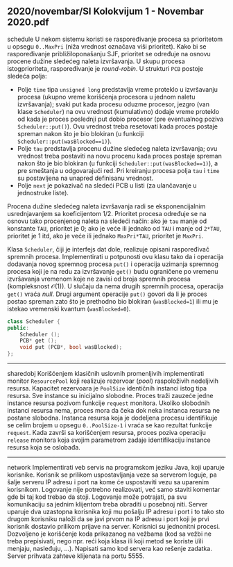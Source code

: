 2020/novembar/SI Kolokvijum 1 - Novembar 2020.pdf
--------------------------------------------------------------------------------
schedule
U nekom sistemu koristi se raspoređivanje procesa sa prioritetom u opsegu `0..MaxPri` (niža vrednost označava viši prioritet). Kako bi se raspoređivanje približiloponašanju SJF, prioritet se određuje na osnovu procene dužine sledećeg naleta izvršavanja. U skupu procesa istogprioriteta, raspoređivanje je *round-robin*. U strukturi `PCB` postoje sledeća polja:

- Polje `time` tipa `unsigned long` predstavlja vreme proteklo u izvršavanju procesa (ukupno vreme korišćenja procesora u jednom naletu izvršavanja); svaki put kada procesu  oduzme  procesor,  jezgro  (van  klase `Scheduler`)  na  ovu  vrednost  (kumulativno) dodaje vreme proteklo od kada je proces poslednji put dobio procesor (pre eventualnog poziva `Scheduler::put()`). Ovu vrednost treba resetovati kada proces   postaje   spreman   nakon   što   je   bio   blokiran   (u   funkciji   `Scheduler::put(wasBlocked==1)`).
- Polje `tau` predstavlja procenu dužine sledećeg naleta izvršavanja; ovu vrednost treba postaviti na novu procenu kada proces postaje spreman nakon što je bio blokiran (u funkciji `Scheduler::put(wasBlocked==1)`), a pre smeštanja u odgovarajući red. Pri kreiranju procesa polja `tau` i `time` su postavljena na unapred definisanu vrednost. 
- Polje `next` je pokazivač na sledeći PCB u listi (za ulančavanje u jednostruke liste).

Procena dužine sledećeg naleta izvršavanja radi se eksponencijalnim usrednjavanjem sa koeficijentom 1/2. Prioritet procesa određuje se na osnovu tako procenjenog naleta na sledeći način: ako je `tau` manje od konstante `TAU`, prioritet je 0; ako je veće ili jednako od `TAU` i manje od `2*TAU`, prioritet je 1 itd, ako je veće ili jednako `MaxPri*TAU`, prioritet je `MaxPri`. 

Klasa `Scheduler`, čiji je interfejs dat dole, realizuje opisani raspoređivač spremnih procesa. Implementirati u potpunosti ovu klasu tako da i operacija dodavanja novog spremnog procesa `put()` i operacija uzimanja spremnog procesa koji je na redu za izvršavanje `get()` budu ograničene po vremenu izvršavanja vremenom koje ne zavisi od broja spremnih procesa (kompleksnost $\mathcal{O}(1)$). U slučaju da nema drugih spremnih procesa, operacija `get()` vraća *null*. Drugi argument operacije `put()` govori da li je proces postao spreman zato što je prethodno bio blokiran (`wasBlocked=1`) ili mu je istekao vremenski kvantum (`wasBlocked=0`).
```cpp
class Scheduler {
public: 
    Scheduler (); 
    PCB* get (); 
    void put (PCB*, bool wasBlocked); 
}; 
```

--------------------------------------------------------------------------------
sharedobj
Korišćenjem klasičnih uslovnih promenljivih implementirati monitor `ResourcePool` koji realizuje rezervoar (*pool*) raspoloživih nedeljivih resursa. Kapacitet rezervoara je `PoolSize` identičnih instanci istog tipa resursa. Sve instance su inicijalno slobodne. Proces traži zauzeće jedne instance resursa pozivom funkcije `request` monitora. Ukoliko slobodnih instanci resursa nema, proces mora da čeka dok neka instanca resursa ne postane slobodna. Instanca resursa koja je dodeljena procesu identifikuje se celim brojem u opsegu `0..PoolSize-1` i vraća se kao rezultat funkcije `request`. Kada završi sa korišćenjem resursa, proces poziva operaciju `release` monitora koja svojim parametrom zadaje identifikaciju instance resursa koja se oslobađa.
 
--------------------------------------------------------------------------------
network
Implementirati veb servis na programskom jeziku Java, koji uparuje korisnike. Korisnik se prilikom uspostavljanja veze sa serverom loguje, pa šalje serveru IP adresu i port na kome će uspostaviti vezu sa uparenim korisnikom. Logovanje nije potrebno realizovati, već samo staviti komentar gde bi taj kod trebao da stoji. Logovanje može potrajati, pa svu komunikaciju sa jednim klijentom treba obraditi u posebnoj niti. Server uparuje dva uzastopna korisnika koji mu pošalju IP adresu i port i to tako sto drugom korisniku naloži da se javi prvom na IP adresu i port koji je prvi korisnik dostavio prilikom prijave na server. Korisnici su jednonitni procesi. Dozvoljeno je korišćenje koda prikazanog na vežbama (kod sa vežbi ne treba prepisivati, nego npr. reći koja klasa ili koji metod se koriste i/ili menjaju, nasleđuju, ...). Napisati samo kod servera kao rešenje zadatka. Server prihvata zahteve klijenata na portu 5555.
